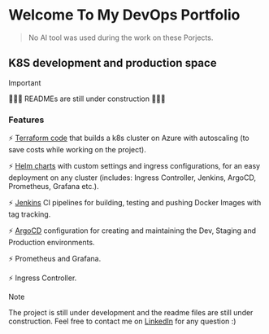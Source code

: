 # Welcome To My DevOps Portfolio

> No AI tool was used during the work on these Porjects.



## K8S development and production space
>[!IMPORTANT]
> 🚧🚧🚧 READMEs are still under construction 🚧🚧🚧
### Features
⚡️ [Terraform 
code](https://github.com/arieluchka/aks-cluster-project/tree/main/terraform%20file%20for%20cluster%20creation)
that builds a k8s cluster on Azure with autoscaling (to save costs while working on the project).

⚡️ [Helm charts](https://github.com/arieluchka/aks-cluster-project/tree/main/helm-charts)
with custom settings and ingress configurations, for an easy deployment on any cluster (includes: Ingress Controller, Jenkins, ArgoCD, Prometheus, Grafana etc.). 

⚡️ [Jenkins](https://github.com/arieluchka/aks-cluster-project-app/tree/feature) 
CI pipelines for building, testing and pushing Docker Images with tag tracking.

⚡️ [ArgoCD](https://github.com/arieluchka/aks-cluster-project-deployment) 
configuration for creating and maintaining the Dev, Staging and Production environments.

⚡️ Prometheus and Grafana.

⚡️ Ingress Controller.



> [!NOTE]
> The project is still under development and the readme files are still under construction. Feel free to contact me on 
[LinkedIn](https://www.linkedin.com/in/ariel-agranovich-990629264 "my linkedin porfile :)")
 for any question :) 


